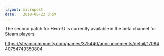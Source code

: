 ```yaml
---
layout: micropost
date:   2018-08-23 3:59
---
```


The second patch for Hero-U is currently available in the beta channel for Steam players: 

<a href="https://steamcommunity.com/games/375440/announcements/detail/1708440754749350804">https://steamcommunity.com/games/375440/announcements/detail/1708440754749350804</a>
